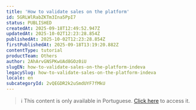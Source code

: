 ```yaml
---
title: 'How to validate sales on the platform'
id: 5GRLWlRabZKTm3Ina5PpI7
status: PUBLISHED
createdAt: 2025-09-18T12:49:52.947Z
updatedAt: 2025-10-02T12:23:28.854Z
publishedAt: 2025-10-02T12:23:28.854Z
firstPublishedAt: 2025-09-18T13:19:20.882Z
contentType: tutorial
productTeam: Others
author: 2AhArvGNSPKwUAd8GOz0iU
slugEN: how-to-validate-sales-on-the-platform-indeva
legacySlug: how-to-validate-sales-on-the-platform-indeva
locale: en
subcategoryId: 2vQEGDR2k2uSmdUYF7fMkU
---
```


> ℹ️ This content is only available in Portuguese. [Click here](/pt/tutorial/como-validar-vendas-na-plataforma-indeva--5GRLWlRabZKTm3Ina5PpI7) to access it.
